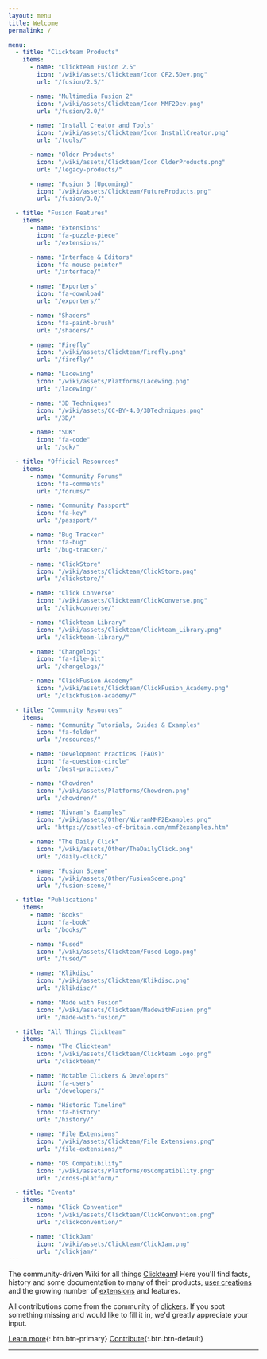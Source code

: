 ```yaml
---
layout: menu
title: Welcome
permalink: /

menu:
  - title: "Clickteam Products"
    items:
      - name: "Clickteam Fusion 2.5"
        icon: "/wiki/assets/Clickteam/Icon CF2.5Dev.png"
        url: "/fusion/2.5/"

      - name: "Multimedia Fusion 2"
        icon: "/wiki/assets/Clickteam/Icon MMF2Dev.png"
        url: "/fusion/2.0/"

      - name: "Install Creator and Tools"
        icon: "/wiki/assets/Clickteam/Icon InstallCreator.png"
        url: "/tools/"

      - name: "Older Products"
        icon: "/wiki/assets/Clickteam/Icon OlderProducts.png"
        url: "/legacy-products/"

      - name: "Fusion 3 (Upcoming)"
        icon: "/wiki/assets/Clickteam/FutureProducts.png"
        url: "/fusion/3.0/"

  - title: "Fusion Features"
    items:
      - name: "Extensions"
        icon: "fa-puzzle-piece"
        url: "/extensions/"

      - name: "Interface & Editors"
        icon: "fa-mouse-pointer"
        url: "/interface/"

      - name: "Exporters"
        icon: "fa-download"
        url: "/exporters/"

      - name: "Shaders"
        icon: "fa-paint-brush"
        url: "/shaders/"

      - name: "Firefly"
        icon: "/wiki/assets/Clickteam/Firefly.png"
        url: "/firefly/"

      - name: "Lacewing"
        icon: "/wiki/assets/Platforms/Lacewing.png"
        url: "/lacewing/"

      - name: "3D Techniques"
        icon: "/wiki/assets/CC-BY-4.0/3DTechniques.png"
        url: "/3D/"

      - name: "SDK"
        icon: "fa-code"
        url: "/sdk/"

  - title: "Official Resources"
    items:
      - name: "Community Forums"
        icon: "fa-comments"
        url: "/forums/"

      - name: "Community Passport"
        icon: "fa-key"
        url: "/passport/"

      - name: "Bug Tracker"
        icon: "fa-bug"
        url: "/bug-tracker/"

      - name: "ClickStore"
        icon: "/wiki/assets/Clickteam/ClickStore.png"
        url: "/clickstore/"

      - name: "Click Converse"
        icon: "/wiki/assets/Clickteam/ClickConverse.png"
        url: "/clickconverse/"

      - name: "Clickteam Library"
        icon: "/wiki/assets/Clickteam/Clickteam_Library.png"
        url: "/clickteam-library/"

      - name: "Changelogs"
        icon: "fa-file-alt"
        url: "/changelogs/"

      - name: "ClickFusion Academy"
        icon: "/wiki/assets/Clickteam/ClickFusion_Academy.png"
        url: "/clickfusion-academy/"

  - title: "Community Resources"
    items:
      - name: "Community Tutorials, Guides & Examples"
        icon: "fa-folder"
        url: "/resources/"

      - name: "Development Practices (FAQs)"
        icon: "fa-question-circle"
        url: "/best-practices/"

      - name: "Chowdren"
        icon: "/wiki/assets/Platforms/Chowdren.png"
        url: "/chowdren/"

      - name: "Nivram's Examples"
        icon: "/wiki/assets/Other/NivramMMF2Examples.png"
        url: "https://castles-of-britain.com/mmf2examples.htm"

      - name: "The Daily Click"
        icon: "/wiki/assets/Other/TheDailyClick.png"
        url: "/daily-click/"

      - name: "Fusion Scene"
        icon: "/wiki/assets/Other/FusionScene.png"
        url: "/fusion-scene/"

  - title: "Publications"
    items:
      - name: "Books"
        icon: "fa-book"
        url: "/books/"

      - name: "Fused"
        icon: "/wiki/assets/Clickteam/Fused Logo.png"
        url: "/fused/"

      - name: "Klikdisc"
        icon: "/wiki/assets/Clickteam/Klikdisc.png"
        url: "/klikdisc/"

      - name: "Made with Fusion"
        icon: "/wiki/assets/Clickteam/MadewithFusion.png"
        url: "/made-with-fusion/"

  - title: "All Things Clickteam"
    items:
      - name: "The Clickteam"
        icon: "/wiki/assets/Clickteam/Clickteam Logo.png"
        url: "/clickteam/"

      - name: "Notable Clickers & Developers"
        icon: "fa-users"
        url: "/developers/"

      - name: "Historic Timeline"
        icon: "fa-history"
        url: "/history/"

      - name: "File Extensions"
        icon: "/wiki/assets/Clickteam/File Extensions.png"
        url: "/file-extensions/"

      - name: "OS Compatibility"
        icon: "/wiki/assets/Platforms/OSCompatibility.png"
        url: "/cross-platform/"

  - title: "Events"
    items:
      - name: "Click Convention"
        icon: "/wiki/assets/Clickteam/ClickConvention.png"
        url: "/clickconvention/"

      - name: "ClickJam"
        icon: "/wiki/assets/Clickteam/ClickJam.png"
        url: "/clickjam/"
---
```


The community-driven Wiki for all things [Clickteam]! Here you'll find facts,
history and some documentation to many of their products, [user creations] and
the growing number of [extensions] and features.

All contributions come from the community of [clickers]. If you spot something
missing and would like to fill it in, we'd greatly appreciate your input.

[Learn more](/about){:.btn.btn-primary}
[Contribute](/contribute){:.btn.btn-default}

[Clickteam]: /clickteam
[User Creations]: /made-with-fusion
[Extensions]: /extensions
[Clickers]: /clickers

---

